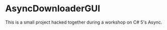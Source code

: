 AsyncDownloaderGUI
==================

This is a small project hacked together during a workshop on C# 5's Async.